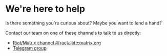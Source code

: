 # We're here to help

Is there something you're curious about? Maybe you want to lend a hand?

Contact our team on one of these channels to talk to us directly:

 * [Riot/Matrix channel #fractalide:matrix org](https://riot.im/app/#/room/#fractalide:matrix.org)
 * [Telegram group](https://t.me/joinchat/HXdgc1CvRT6K3A4la7AApQ)
